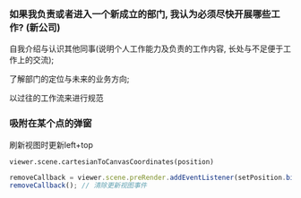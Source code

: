 ### 如果我负责或者进入一个新成立的部门, 我认为必须尽快开展哪些工作? (新公司)

自我介绍与认识其他同事(说明个人工作能力及负责的工作内容, 长处与不足便于工作上的交流);

了解部门的定位与未来的业务方向;

以过往的工作流来进行规范



### 吸附在某个点的弹窗

刷新视图时更新left+top

`viewer.scene.cartesianToCanvasCoordinates(position)`

```js
removeCallback = viewer.scene.preRender.addEventListener(setPosition.bind(null, viewer));
removeCallback(); // 清除更新视图事件
```

